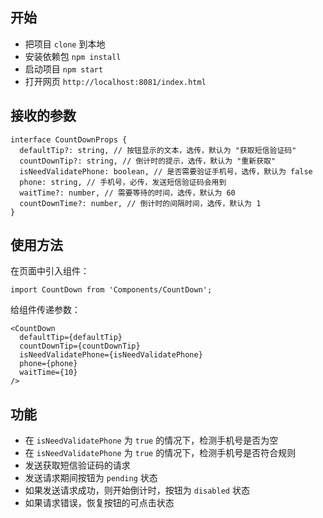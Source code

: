 
## 开始
- 把项目 `clone` 到本地
- 安装依赖包 `npm install`
- 启动项目 `npm start`
- 打开网页 `http://localhost:8081/index.html`

## 接收的参数

```
interface CountDownProps {
  defaultTip?: string, // 按钮显示的文本，选传，默认为 "获取短信验证码"
  countDownTip?: string, // 倒计时的提示，选传，默认为 "重新获取"
  isNeedValidatePhone: boolean, // 是否需要验证手机号，选传，默认为 false
  phone: string, // 手机号，必传，发送短信验证码会用到
  waitTime?: number, // 需要等待的时间，选传，默认为 60
  countDownTime?: number, // 倒计时的间隔时间，选传，默认为 1
}
```

## 使用方法

在页面中引入组件：
```
import CountDown from 'Components/CountDown';

```
给组件传递参数：
```
<CountDown
  defaultTip={defaultTip}
  countDownTip={countDownTip}
  isNeedValidatePhone={isNeedValidatePhone}
  phone={phone}
  waitTime={10}
/>
```
## 功能
- 在 `isNeedValidatePhone` 为 `true` 的情况下，检测手机号是否为空
- 在 `isNeedValidatePhone` 为 `true` 的情况下，检测手机号是否符合规则
- 发送获取短信验证码的请求
- 发送请求期间按钮为 `pending` 状态
- 如果发送请求成功，则开始倒计时，按钮为 `disabled` 状态
- 如果请求错误，恢复按钮的可点击状态
 

